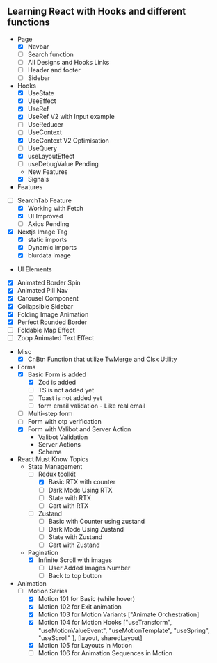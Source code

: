 ## Learning React with Hooks and different functions
- Page
   - [x] Navbar
   - [ ] Search function
   - [ ] All Designs and Hooks Links
   - [ ] Header and footer
   - [ ] Sidebar
- Hooks
   - [x] UseState
   - [x] UseEffect
   - [x] UseRef
   - [x] UseRef V2 with Input example
   - [ ] UseReducer
   - [ ] UseContext
   - [x] UseContext V2 Optimisation
   - [ ] UseQuery
   - [x] useLayoutEffect
   - [ ] useDebugValue Pending
   - New Features
   - [x] Signals
- Features
 - [ ] SearchTab Feature
   - [x] Working with Fetch
   - [x] UI Improved 
   - [ ] Axios Pending
- [x] Nextjs Image Tag
   - [x] static imports
   - [x] Dynamic imports
   - [x] blurdata image
- UI Elements
 - [x] Animated Border Spin
 - [x] Animated Pill Nav
 - [x] Carousel Component
 - [x] Collapsible Sidebar
 - [x] Folding Image Animation
 - [x] Perfect Rounded Border
 - [ ] Foldable Map Effect
 - [ ] Zoop Animated Text Effect
- Misc
   - [x] CnBtn Function that utilize TwMerge and Clsx Utility
- Forms
   - [x] Basic Form is added
      - [x] Zod is added
      - [ ] TS is not added yet
      - [ ] Toast is not added yet
      - [ ] form email validation - Like real email
   - [ ] Multi-step form
   - [ ] Form with otp verification
   - [x] Form with Valibot and Server Action
      - Valibot Validation
      - Server Actions
      - Schema
- React Must Know Topics
   - State Management
      - [ ] Redux toolkit
         - [x] Basic RTX with counter
         - [ ] Dark Mode Using RTX
         - [ ] State with RTX
         - [ ] Cart with RTX
      - [ ] Zustand
         - [ ] Basic with Counter using zustand
         - [ ] Dark Mode Using Zustand
         - [ ] State with Zustand
         - [ ] Cart with Zustand
   - Pagination
      - [x] Infinite Scroll with images
         - [ ] User Added Images Number
         - [ ] Back to top button
- Animation
   - [ ] Motion Series
      - [x] Motion 101 for Basic (while hover)
      - [x] Motion 102 for Exit animation
      - [x] Motion 103 for Motion Variants ["Animate Orchestration]
      - [x] Motion 104 for Motion Hooks ["useTransform", "useMotionValueEvent", "useMotionTemplate", "useSpring", "useScroll" ], [layout, sharedLayout]
      - [x] Motion 105 for Layouts in Motion
      - [ ] Motion 106 for Animation Sequences in Motion
